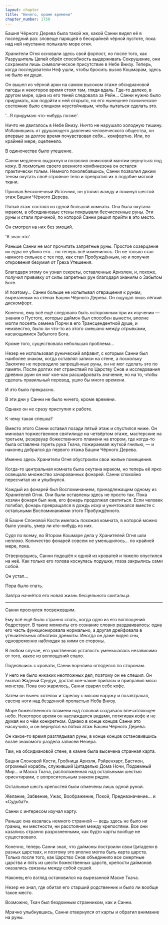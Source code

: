 ```yaml
---
layout: chapter
title: "Ничего, кроме времени"
chapter_number: 1750
---
```




Башня Чёрного Дерева была такой же, какой Санни видел её в последний раз: зловеще парящей в бескрайней чёрной пустоте, пока над ней неустанно полыхало море огня.

Хранители Огня основали здесь свой форпост, но после того, как Разрушитель Цепей обрёл способность выдерживать Сокрушение, они сохранили лишь символическое присутствие в Небе Внизу. Теперь, когда последователи Неф ушли, чтобы бросить вызов Кошмарам, здесь не было ни души.

Он вышел из чёрной арки на самом высоком этаже обсидиановой пагоды и некоторое время стоял там, глядя вдаль. Где-то далеко, в другом мире, одна из его теней следовала за Рейн... Санни нужно было придумать, как подойти к ней открыто, но его нынешнее психическое состояние было слишком неустойчивым, чтобы пытаться сделать это.

'...Я придумаю что-нибудь позже'.

Ничто не двигалось в Небе Внизу. Ничто не нарушало холодную тишину. Избавившись от удушающего давления человеческого общества, он впервые за долгое время почувствовал себя... комфортно. Или, по крайней мере, оцепенело.

В одиночестве было утешение.

Санни медленно выдохнул и позволил ониксовой мантии вернуться под кожу. В лохмотьях своего военного комбинезона он остался практически голым. Немного поколебавшись, Санни позволил диким теням окутать своё стройное тело и превратил их в подобие мягкой ткани.

Призвав Бесконечный Источник, он утолил жажду и покинул шестой этаж Башни Чёрного Дерева.

Пятый этаж состоял из одной большой комнаты. Она была окутана мраком, а обсидиановые стены покрывали бесчисленные руны. Эти руны и стали причиной, по которой Санни решил прийти в это место.

Он смотрел на них без эмоций.

'Я знал это'.

Раньше Санни не мог прочитать запретные руны. Простое созерцание их едва не убило его... но теперь всё изменилось. Он не только стал намного сильнее с тех пор, как стал Пробуждённым, но и получил откровения безумия от Греха Утешения.

Благодаря этому он узнал секреты, оставленные Ариэлем, и, похоже, получил прививку от силы запретных рун благодаря знаниям о Забытом Боге.

И поэтому... Санни больше не испытывал отвращения к рунам, вырезанным на стенах Башни Чёрного Дерева. Он ощущал лишь лёгкий дискомфорт.

Конечно, ему всё ещё следовало быть осторожным при их изучении — знания о Пустоте, которые даймон был способен вынести, вполне могли посеять семена Порчи в его Трансцендентной душе, и неизвестно, было ли что-то из этого смешано между отрывками, касающимися Забытого Бога.

Кроме того, существовала небольшая проблема...

Незер не использовал рунический алфавит, с которым Санни был наиболее знаком, когда оставлял записи на стене, а поскольку Заклятие не переводило запрещённые руны, он не мог сделать это по памяти. После долгих лет странствий по Царству Снов и исследования древних руин он мог кое-как расшифровать значение, но на то, чтобы сделать правильный перевод, ушло бы много времени.

И это было прекрасно.

В эти дни у Санни не было ничего, кроме времени.

Однако он не сразу приступил к работе.

К чему такая спешка?

Вместо этого Санни оставил позади пятый этаж и спустился ниже. Он миновал торжественное святилище на четвёртом этаже, мастерские на третьем, резервуар божественного пламени на втором, где когда-то была оставлена ​​гореть рука Ткача, пожираемая жуткой гнилью, — и наконец добрался до первого этажа Башни Чёрного Дерева.

Именно здесь Хранители Огня обустроили свои жилые помещения.

Когда-то центральная комната была окутана мраком, но теперь её ярко освещало множество зачарованных фонарей. Санни спокойно пересчитал их и улыбнулся.

Каждый из фонарей был Воспоминанием, принадлежащим одному из Хранителей Огня. Они были оставлены здесь не просто так. Пока хозяин фонаря был жив, его фонарь продолжал светиться. Если человек погибал, фонарь превращался в дождь искр и уничтожался вместе с остальными Воспоминаниями этого Пробуждённого.

В Башне Слоновой Кости имелась похожая комната, в которой можно было узнать, умер ли кто-нибудь из них.

Судя по всему, во Втором Кошмаре дела у Хранителей Огня шли неплохо. Количество фонарей совсем не уменьшилось... по крайней мере, пока.

Отвернувшись, Санни подошёл к одной из кроватей и тяжело опустился на неё. Как только его голова коснулась подушки, глаза закрылись сами собой.

Он устал...

Пора было спать.

Завтра начнётся его новая жизнь бесцельного скитальца.

***

Санни проснулся посвежевшим.

Ему всё ещё было странно спать, когда одно из его воплощений бодрствует. В такие моменты его сознание словно раздваивалось: одна его часть функционировала нормально, а другая дрейфовала в утешительных объятиях дремоты. Иногда он даже видел сны, одновременно наблюдая за ними со стороны.

В любом случае, его умственная усталость уменьшалась независимо от того, какое из воплощений спало.

Поднявшись с кровати, Санни ворчливо огляделся по сторонам.

У него не было никаких неотложных дел, поэтому он не спешил. Он вызвал Жадный Сундук, достал кое-какие припасы и приправил мясо монстра. Пока оно жарилось, Санни сварил себе кофе.

Затем он вынес котелок и тарелку с мясом наружу и позавтракал, свесив ноги над бездонной пропастью Неба Внизу.

Море божественного пламени над головой создавало впечатляющее небо. Некоторое время он наслаждался видами, потягивая кофе и не думая ни о чём конкретном. Однако в конце концов Санни это наскучило, и он вернулся на пятый этаж Башни Чёрного Дерева.

Он какое-то время разглядывал руны, в конце концов остановившись возле знакомого раздела записей Незера.

Там, на обсидиановой стене, в камне была высечена странная карта.

Башня Слоновой Кости, Гробница Ариэля, Рэйвенхарт, Бастион, огромный корабль, служивший Цитаделью Дома Ночи, Подземный Мир... и Маска Ткача, расположенная над остальными шестью ориентирами, с вопросительным знаком рядом.

Остальные шесть крепостей были отмечены лишь одной руной.

Желание, Забвение, Ужас, Воображение, Покой, Предназначение... и «Судьба?».

Санни с интересом изучал карту.

Раньше она казалась немного странной — ведь здесь не было ни границ, ни местности, ни расстояния между крепостями. Все они казались странно разрозненными, как будто карты вообще не существовало.

Конечно, теперь Санни знал, что даймоны построили свои Цитадели в разных царствах, и поэтому это вполне могла быть карта царств. Только после того, как Царство Снов объединило все смертные царства и пять из шести божественных царств, крепости даймонов оказались связаны между собой сушей.

Наконец его взгляд остановился на вырезанной Маске Ткача.

Незер не знал, где обитал его старший родственник и было ли вообще такое место.

Возможно, Ткач был бездомным странником, как и Санни.

Мрачно улыбнувшись, Санни отвернулся от карты и обратил внимание на руны.

